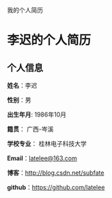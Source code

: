 我的个人简历
# 李迟的个人简历

## 个人信息

**姓名**：李迟

**性别**：男  

**出生年月**: 1986年10月

**籍贯**： 广西-岑溪

**学校专业**： 桂林电子科技大学

**Email**：latelee@163.com

**博客**：http://blog.csdn.net/subfate

**github**：https://github.com/latelee

